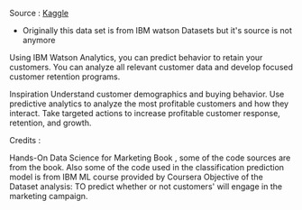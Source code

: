 Source : [Kaggle](https://www.kaggle.com/pankajjsh06/ibm-watson-marketing-customer-value-data)

- Originally this data set is from IBM watson Datasets but it's source is not anymore 

Using IBM Watson Analytics, you can predict behavior to retain your customers. You can analyze all relevant customer data and develop focused customer retention programs.

Inspiration Understand customer demographics and buying behavior. Use predictive analytics to analyze the most profitable customers and how they interact. Take targeted actions to increase profitable customer response, retention, and growth.

Credits :

Hands-On Data Science for Marketing Book , some of the code sources are from the book.
Also some of the code used in the classification prediction model is from IBM ML course provided by Coursera
Objective of the Dataset analysis: TO predict whether or not customers' will engage in the marketing campaign.
